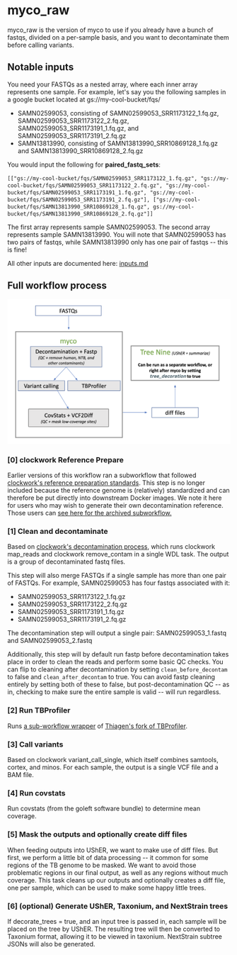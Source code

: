 # myco_raw
myco_raw is the version of myco to use if you already have a bunch of fastqs, divided on a per-sample basis, and you want to decontaminate them before calling variants.

## Notable inputs
You need your FASTQs as a nested array, where each inner array represents one sample. For example, let's say you the following samples in a google bucket located at gs://my-cool-bucket/fqs/
* SAMN02599053, consisting of SAMN02599053_SRR1173122_1.fq.gz, SAMN02599053_SRR1173122_2.fq.gz, SAMN02599053_SRR1173191_1.fq.gz, and SAMN02599053_SRR1173191_2.fq.gz
* SAMN13813990, consisting of SAMN13813990_SRR10869128_1.fq.gz and SAMN13813990_SRR10869128_2.fq.gz

You would input the following for **paired_fastq_sets**:

```
[["gs://my-cool-bucket/fqs/SAMN02599053_SRR1173122_1.fq.gz", "gs://my-cool-bucket/fqs/SAMN02599053_SRR1173122_2.fq.gz", "gs://my-cool-bucket/fqs/SAMN02599053_SRR1173191_1.fq.gz", "gs://my-cool-bucket/fqs/SAMN02599053_SRR1173191_2.fq.gz"], ["gs://my-cool-bucket/fqs/SAMN13813990_SRR10869128_1.fq.gz", gs://my-cool-bucket/fqs/SAMN13813990_SRR10869128_2.fq.gz"]]
```

The first array represents sample SAMN02599053. The second array represents sample SAMN13813990. You will note that SAMN02599053 has two pairs of fastqs, while SAMN13813990 only has one pair of fastqs -- this is fine!

All other inputs are documented here: [inputs.md](./inputs.md)

## Full workflow process
![Flowchart of myco_raw](./doc_making_resources/myco_basic_flowchart.png)

### [0] clockwork Reference Prepare
Earlier versions of this workflow ran a subworkflow that followed [clockwork's reference preparation standards](https://github.com/iqbal-lab-org/clockwork/wiki/Walkthrough-scripts-only#get-and-index-reference-genomes). This step is no longer included because the reference genome is (relatively) standardized and can therefore be put directly into downstream Docker images. We note it here for users who may wish to generate their own decontamination reference. Those users can [see here for the archived subworkflow.](https://github.com/aofarrel/clockwork-wdl/blob/main/workflows/refprep-TB.wdl)

### [1] Clean and decontaminate
Based on [clockwork's decontamination process](https://github.com/iqbal-lab-org/clockwork/wiki/Walkthrough-scripts-only#decontaminate-the-reads), which runs clockwork map_reads and clockwork remove_contam in a single WDL task. The output is a group of decontaminated fastq files.

This step will also merge FASTQs if a single sample has more than one pair of FASTQs. For example, SAMN02599053 has four fastqs associated with it: 
* SAMN02599053_SRR1173122_1.fq.gz
* SAMN02599053_SRR1173122_2.fq.gz
* SAMN02599053_SRR1173191_1.fq.gz
* SAMN02599053_SRR1173191_2.fq.gz

The decontamination step will output a single pair: SAMN02599053_1.fastq and SAMN02599053_2.fastq

Additionally, this step will by default run fastp before decontamination takes place in order to clean the reads and perform some basic QC checks. You can flip to cleaning after decontamination by setting `clean_before_decontam` to false and `clean_after_decontam` to true. You can avoid fastp cleaning entirely by setting both of these to false, but post-decontamination QC -- as in, checking to make sure the entire sample is valid -- will run regardless.

### [2] Run TBProfiler
Runs [a sub-workflow wrapper](https://github.com/aofarrel/tb_profiler/blob/main/thiagen_tbprofiler.wdl) of [Thiagen's fork of TBProfiler](https://github.com/theiagen/public_health_bioinformatics). 

### [3] Call variants
Based on clockwork variant_call_single, which itself combines samtools, cortex, and minos. For each sample, the output is a single VCF file and a BAM file.

### [4] Run covstats
Run covstats (from the goleft software bundle) to determine mean coverage.

### [5] Mask the outputs and optionally create diff files
When feeding outputs into UShER, we want to make use of diff files. But first, we perform a little bit of data processing -- it common for some regions of the TB genome to be masked. We want to avoid those problematic regions in our final output, as well as any regions without much coverage. This task cleans up our outputs and optionally creates a diff file, one per sample, which can be used to make some happy little trees.

### [6] (optional) Generate UShER, Taxonium, and NextStrain trees
If decorate_trees = true, and an input tree is passed in, each sample will be placed on the tree by UShER. The resulting tree will then be converted to Taxonium format, allowing it to be viewed in taxonium. NextStrain subtree JSONs will also be generated.